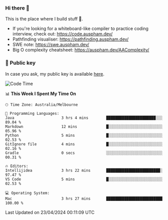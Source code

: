 ### Hi there 👋

This is the place where I build stuff 👀. 

- If you're looking for a whiteboard-like compiler to practice coding interview, check out: https://code.auspham.dev/
- Pathfinding visualiser: https://pathfinding.auspham.dev/
- SWE note: https://swe.auspham.dev/
- Big O complexity cheatsheet: https://auspham.dev/AAComplexity/

### 🔑 Public key

In case you ask, my public key is available [here](https://public.auspham.dev/).

<!--START_SECTION:waka-->
![Code Time](http://img.shields.io/badge/Code%20Time-1%2C251%20hrs%2011%20mins-blue)

📊 **This Week I Spent My Time On** 

```text
🕑︎ Time Zone: Australia/Melbourne

💬 Programming Languages: 
Java                     3 hrs 4 mins        ██████████████████████░░░   89.04 % 
Markdown                 12 mins             █░░░░░░░░░░░░░░░░░░░░░░░░   05.96 % 
Python                   5 mins              █░░░░░░░░░░░░░░░░░░░░░░░░   02.53 % 
GitIgnore file           4 mins              █░░░░░░░░░░░░░░░░░░░░░░░░   02.16 % 
Gradle                   0 secs              ░░░░░░░░░░░░░░░░░░░░░░░░░   00.31 % 

🔥 Editors: 
Intellijidea             3 hrs 22 mins       ████████████████████████░   97.47 % 
VS Code                  5 mins              █░░░░░░░░░░░░░░░░░░░░░░░░   02.53 % 

💻 Operating System: 
Mac                      3 hrs 27 mins       █████████████████████████   100.00 % 
```


 Last Updated on 23/04/2024 00:11:09 UTC
<!--END_SECTION:waka-->

<!--
**rockmanvnx6/rockmanvnx6** is a ✨ _special_ ✨ repository because its `README.md` (this file) appears on your GitHub profile.

Here are some ideas to get you started:

- 🔭 I’m currently working on ...
- 🌱 I’m currently learning ...
- 👯 I’m looking to collaborate on ...
- 🤔 I’m looking for help with ...
- 💬 Ask me about ...
- 📫 How to reach me: ...
- 😄 Pronouns: ...
- ⚡ Fun fact: ...
-->
